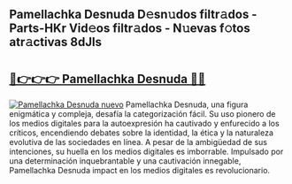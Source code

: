 ## Pamellachka Desnuda D𝚎sn𝚞dos filtr𝚊dos - Parts-HKr Vid𝚎os filtr𝚊dos - N𝚞evas f𝚘tos atr𝚊ctivas 8dJls

# <h2><a href="http://mb8isad.tromn.icu/?c=Pamellachka+Desnuda">🔗👉👉👉 Pamellachka Desnuda 🔗🔗</a></h2>

[![Pamellachka Desnuda nuevo](https://i.imgur.com/pEAQMta.gif)](http://mb8isad.tromn.icu/?c=Pamellachka+Desnuda)
Pamellachka Desnuda, una figura enigmática y compleja, desafía la categorización fácil. Su uso pionero de los medios digitales para la autoexpresión ha cautivado y enfurecido a los críticos, encendiendo debates sobre la identidad, la ética y la naturaleza evolutiva de las sociedades en línea. A pesar de la ambigüedad de sus intenciones, su huella en los medios digitales es imborrable. Impulsado por una determinación inquebrantable y una cautivación innegable, Pamellachka Desnuda impact en los medios digitales es revolucionario.
